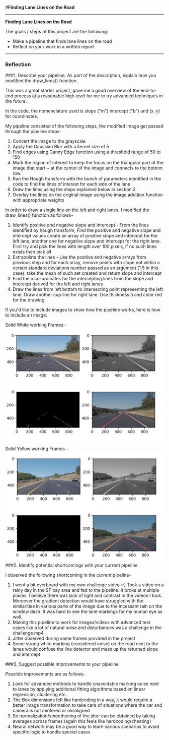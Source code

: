 #**Finding Lane Lines on the Road** 


---

**Finding Lane Lines on the Road**

The goals / steps of this project are the following:
* Make a pipeline that finds lane lines on the road
* Reflect on your work in a written report


[//]: # (Image References)

[image1]: ./examples/grayscale.jpg "Grayscale"

---

### Reflection

###1. Describe your pipeline. As part of the description, explain how you modified the draw_lines() function.

This was a great starter project, gave me a good overview of the end-to-end process at a reasonable high level for me to try advanced techniques in the future.

In the code, the nomenclature used is slope ("m") intercept ("b") and (x, y) for coordinates.

My pipeline consisted of the following steps, the modified image get passed through the pipeline steps-

1. Convert the image to the grayscale
2. Apply the Gaussian Blur with a kernel size of 5
3. Find edges using Canny Edge function using a threshold range of 50 to 150
4. Mark the region of interest to keep the focus on the triangular part of the image that start ~ at the center of the image and connects to the bottom row.
5. Run the Hough transform with the bunch of parameters identified in the code to find the lines of interest for each side of the lane
6. Draw the lines using the steps explained below in section 2
6. Overlay the lines on the original image using the image addition function with appropriate weights 

In order to draw a single line on the left and right lanes, I modified the draw_lines() function as follows-

1. Identify positive and negative slope and intercept - From the lines identified by hough transform, Find the positive and negative slope and intercept values create an array of positive slope and intercept for the left lane, another one for negative slope and intercept for the right lane.  First try and pick the lines with length over 100 pixels, if no such lines exists then pick all
2. Extrapolate the lines - Use the positive and negative arrays from previous step and for each array, remove points with slope not within a certain standard deviations number passed as an argument (1.5 in this case). take the mean of such set created and return slope and intercept
3. Find the x co-ordinates for the intercepting lines from the slope and intercept derived for the left and right lanes
4. Draw the lines from left bottom to intersecting point representing the left lane. Draw another cup line for right lane. Use thickness 5 and color red for the drawing.


If you'd like to include images to show how the pipeline works, here is how to include an image: 

Solid White working Frames - 
![](solidWhite-working-Snapshot.png)

Solid Yellow working Frames - 
![](solidYellow-working-Snapshot.png)
###2. Identify potential shortcomings with your current pipeline

I observed the following shortcoming in the current pipeline-

1. I went a bit overboard with my own challenge video :-) Took a video on a rainy day in the SF bay area and fed to the pipeline. It broke at multiple places. I believe there was lack of light and contrast in the videos I took. Moreover the gradient detection would have struggled with the similarities in various parts of the image due to the incessant rain on the window dash. It was hard to see the lane markings for my human eye as well.
2. Making this pipeline to work for images/videos with advanced test cases like a lot of natural noise and disturbances was a challenge in the challenge.mp4
3. Jitter observed during some frames provided in the project
4. Some strong white marking (considered noise) on the road next to the lanes would confuse the line detector and mess up the returned slope and intercept


###3. Suggest possible improvements to your pipeline

Possible improvements are as follows-

1. Look for advanced methods to handle unavoidable marking noise next to lanes by applying additional fitting algorithms based on linear regression, clustering etc.
2. The Box dimensions felt like hardcoding in a way, it would require a better image transformation to take care of situations where the car and camera is not centered or misaligned
3. So normalization/smoothening of the jitter can be obtained by taking averages across frames (again this feels like hardcoding/cheating)
3. Neural network may be a good way to learn various scenarios to avoid specific logic to handle special cases